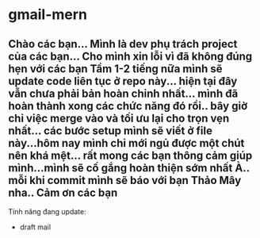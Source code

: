# gmail-mern
Chào các bạn... Mình là dev phụ trách project của các bạn... Cho mình xin lỗi vì đã không đúng hẹn với các bạn
Tầm 1-2 tiếng nữa mình sẽ update code liên tục ở repo này... hiện tại đây vẫn chưa phải bản hoàn chỉnh nhất... mình đã hoàn thành xong các chức năng đó rồi.. bây giờ chỉ việc merge vào và tối ưu lại cho trọn vẹn nhất... các bước setup mình sẽ viết ở file này...hôm nay mình chỉ mới ngủ được một chút nên khá mệt... rất mong các bạn thông cảm giúp mình...mình sẽ cố gắng hoàn thiện sớm nhất
À.. mỗi khi commit mình sẽ báo với bạn Thảo Mây nha.. Cảm ơn các bạn
---------------------------
Tính năng đang update:
- draft mail
